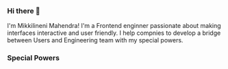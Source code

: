  ### Hi there 👋
I'm Mikkilineni Mahendra! I'm a Frontend enginner passionate about making interfaces interactive and user friendly. I help compnies to develop a bridge between Users and Engineering team with my special powers.

### Special Powers

<!--
**MikkilineniMahendera/MikkilineniMahendera** is a ✨ _special_ ✨ repository because its `README.md` (this file) appears on your GitHub profile.

Here are some ideas to get you started:

- 🔭 I’m currently working on ...
- 🌱 I’m currently learning ...
- 👯 I’m looking to collaborate on ...
- 🤔 I’m looking for help with ...
- 💬 Ask me about ...
- 📫 How to reach me: ...
- 😄 Pronouns: ...
- ⚡ Fun fact: ...
-->
